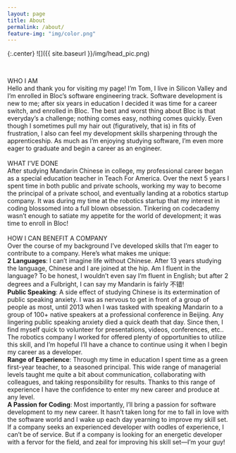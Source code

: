 ```yaml
---
layout: page
title: About
permalink: /about/
feature-img: "img/color.png"
---
```


{:.center}
![]({{ site.baseurl }}/img/head_pic.png)

<br>

WHO I AM <br>
Hello and thank you for visiting my page! I’m Tom, I live in Silicon Valley and I’m enrolled in Bloc’s software engineering track. Software development is new to me; after six years in education I decided it was time for a career switch, and enrolled in Bloc. The best and worst thing about Bloc is that everyday’s a challenge; nothing comes easy, nothing comes quickly. Even though I sometimes pull my hair out (figuratively, that is) in fits of frustration, I also can feel my development skills sharpening through the apprenticeship. As much as I’m enjoying studying software, I’m even more eager to graduate and begin a career as an engineer.
<br>
<br>
WHAT I'VE DONE <br>
After studying Mandarin Chinese in college, my professional career began as a special education teacher in Teach For America. Over the next 5 years I spent time in both public and private schools, working my way to become the principal of a private school, and eventually landing at a robotics startup company. It was during my time at the robotics startup that my interest in coding blossomed into a full blown obsession. Tinkering on codecademy wasn’t enough to satiate my appetite for the world of development; it was time to enroll in Bloc!
<br>
<br>
HOW I CAN BENEFIT A COMPANY <br>
Over the course of my background I’ve developed skills that I’m eager to contribute to a company. Here’s what makes me unique: <br>
<strong>2 Languages</strong>: I can’t imagine life without Chinese. After 13 years studying the language, Chinese and I are joined at the hip. Am I fluent in the language? To be honest, I wouldn’t even say I’m fluent in English; but after 2 degrees and a Fulbright, I can say my Mandarin is fairly 不错! <br>
<strong>Public Speaking</strong>: A side effect of studying Chinese is its extermination of public speaking anxiety. I was as nervous to get in front of a group of people as most, until 2013 when I was tasked with speaking Mandarin to a group of 100+ native speakers at a professional conference in Beijing. Any lingering public speaking anxiety died a quick death that day. Since then, I find myself quick to volunteer for presentations, videos, conferences, etc.. The robotics company I worked for offered plenty of opportunities to utilize this skill, and I’m hopeful I’ll have a chance to continue using it when I begin my career as a developer. <br>
<strong>Range of Experience</strong>: Through my time in education I spent time as a green first-year teacher, to a seasoned principal. This wide range of managerial levels taught me quite a bit about communication, collaborating with colleagues, and taking responsibility for results. Thanks to this range of experience I have the confidence to enter my new career and produce at any level. <br>
<strong>A Passion for Coding</strong>: Most importantly, I’ll bring a passion for software development to my new career. It hasn’t taken long for me to fall in love with the software world and I wake up each day yearning to improve my skill set. If a company seeks an experienced developer with oodles of experience, I can’t be of service. But if a company is looking for an energetic developer with a fervor for the field, and zeal for improving his skill set—I’m your guy!
